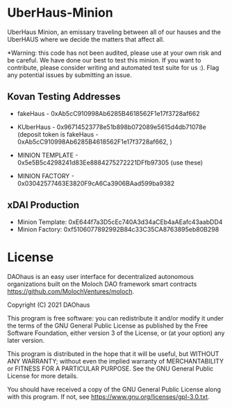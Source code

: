 # UberHaus-Minion
UberHaus Minion, an emissary traveling between all of our hauses and the UberHAUS where we decide the matters that affect all.

*Warning: this code has not been audited, please use at your own risk and be careful. We have done our best to test this minion. If you want to contribute, please consider writing and automated test suite for us :). Flag any potential issues by submitting an issue. 

## Kovan Testing Addresses 

- fakeHaus - 0xAb5cC910998Ab6285B4618562F1e17f3728af662
- KUberHaus - 0x96714523778e51b898b072089e5615d4db71078e (deposit token is fakeHaus - 0xAb5cC910998Ab6285B4618562F1e17f3728af662, )

- MINION TEMPLATE - 0x5e5B5c4298241d83Ee8884275272221DFfb97305 (use these)
- MINION FACTORY - 0x03042577463E3820F9cA6Ca3906BAad599ba9382

## xDAI Production 
- Minion Template: 0xE644f7a3D5cEc740A3d34aCEb4aAEafc43aabDD4
- Minion Factory: 0xf5106077892992B84c33C35CA8763895eb80B298



# License
DAOhaus is an easy user interface for decentralized autonomous organizations built on the Moloch DAO framework smart contracts <https://github.com/MolochVentures/moloch>. 

Copyright (C) 2021 DAOhaus

This program is free software: you can redistribute it and/or modify
it under the terms of the GNU General Public License as published by
the Free Software Foundation, either version 3 of the License, or
(at your option) any later version.

This program is distributed in the hope that it will be useful,
but WITHOUT ANY WARRANTY; without even the implied warranty of
MERCHANTABILITY or FITNESS FOR A PARTICULAR PURPOSE.  See the
GNU General Public License for more details.

You should have received a copy of the GNU General Public License
along with this program.  If not, see <https://www.gnu.org/licenses/gpl-3.0.txt>.






